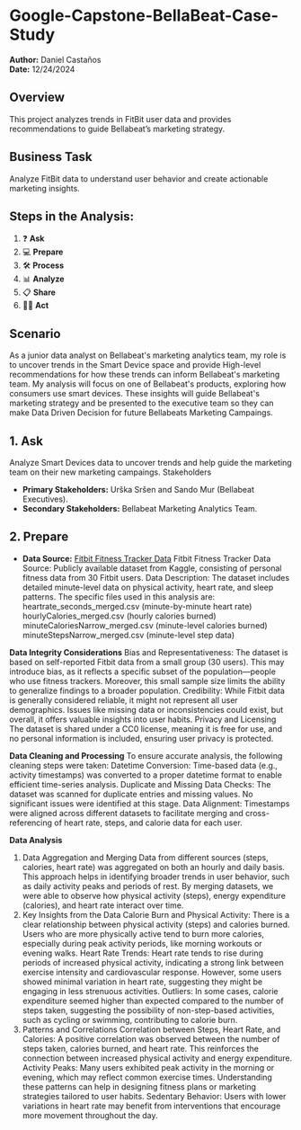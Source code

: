 # Google-Capstone-BellaBeat-Case-Study

**Author:** Daniel Castaños  
**Date:** 12/24/2024 

## Overview  
This project analyzes trends in FitBit user data and provides recommendations to guide Bellabeat’s marketing strategy.  

## Business Task  
Analyze FitBit data to understand user behavior and create actionable marketing insights.  

## Steps in the Analysis:  
1. ❓ **Ask**  
2. 💻 **Prepare**  
3. 🛠 **Process**  
4. 📊 **Analyze**  
5. 📋 **Share**  
6. 🧗‍♀️ **Act**   

## Scenario
As a junior data analyst on Bellabeat's marketing analytics team, my role is to uncover trends in the Smart Device space and provide High-level recommendations for how these trends can inform Bellabeat's marketing team. My analysis will focus on one of Bellabeat's products, exploring how consumers use smart devices. These insights will guide Bellabeat's marketing strategy and be presented to the executive team so they can make Data Driven Decision for future Bellabeats Marketing Campaings.

## 1. Ask
Analyze Smart Devices data to uncover trends and help guide the marketing team on their new marketing campaings.
Stakeholders  
- **Primary Stakeholders:** Urška Sršen and Sando Mur (Bellabeat Executives).  
- **Secondary Stakeholders:** Bellabeat Marketing Analytics Team.

## 2. Prepare 
- **Data Source:** [Fitbit Fitness Tracker Data](https://www.kaggle.com/arashnic/fitbit)
Fitbit Fitness Tracker Data
Source: Publicly available dataset from Kaggle, consisting of personal fitness data from 30 Fitbit users.
Data Description: The dataset includes detailed minute-level data on physical activity, heart rate, and sleep patterns. The specific files used in this analysis are:
heartrate_seconds_merged.csv (minute-by-minute heart rate)
hourlyCalories_merged.csv (hourly calories burned)
minuteCaloriesNarrow_merged.csv (minute-level calories burned)
minuteStepsNarrow_merged.csv (minute-level step data)

**Data Integrity Considerations**
Bias and Representativeness: The dataset is based on self-reported Fitbit data from a small group (30 users). This may introduce bias, as it reflects a specific subset of the population—people who use fitness trackers. Moreover, this small sample size limits the ability to generalize findings to a broader population.
Credibility: While Fitbit data is generally considered reliable, it might not represent all user demographics. Issues like missing data or inconsistencies could exist, but overall, it offers valuable insights into user habits.
Privacy and Licensing
The dataset is shared under a CC0 license, meaning it is free for use, and no personal information is included, ensuring user privacy is protected.

**Data Cleaning and Processing**
To ensure accurate analysis, the following cleaning steps were taken:
Datetime Conversion: Time-based data (e.g., activity timestamps) was converted to a proper datetime format to enable efficient time-series analysis.
Duplicate and Missing Data Checks: The dataset was scanned for duplicate entries and missing values. No significant issues were identified at this stage.
Data Alignment: Timestamps were aligned across different datasets to facilitate merging and cross-referencing of heart rate, steps, and calorie data for each user.

**Data Analysis**
1. Data Aggregation and Merging
Data from different sources (steps, calories, heart rate) was aggregated on both an hourly and daily basis. This approach helps in identifying broader trends in user behavior, such as daily activity peaks and periods of rest. By merging datasets, we were able to observe how physical activity (steps), energy expenditure (calories), and heart rate interact over time.
2. Key Insights from the Data
Calorie Burn and Physical Activity: There is a clear relationship between physical activity (steps) and calories burned. Users who are more physically active tend to burn more calories, especially during peak activity periods, like morning workouts or evening walks.
Heart Rate Trends: Heart rate tends to rise during periods of increased physical activity, indicating a strong link between exercise intensity and cardiovascular response. However, some users showed minimal variation in heart rate, suggesting they might be engaging in less strenuous activities.
Outliers: In some cases, calorie expenditure seemed higher than expected compared to the number of steps taken, suggesting the possibility of non-step-based activities, such as cycling or swimming, contributing to calorie burn.
3. Patterns and Correlations
Correlation between Steps, Heart Rate, and Calories: A positive correlation was observed between the number of steps taken, calories burned, and heart rate. This reinforces the connection between increased physical activity and energy expenditure.
Activity Peaks: Many users exhibited peak activity in the morning or evening, which may reflect common exercise times. Understanding these patterns can help in designing fitness plans or marketing strategies tailored to user habits.
Sedentary Behavior: Users with lower variations in heart rate may benefit from interventions that encourage more movement throughout the day.
